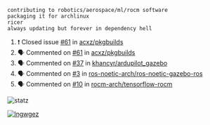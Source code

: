 ```
contributing to robotics/aerospace/ml/rocm software
packaging it for archlinux
ricer
always updating but forever in dependency hell
```

<!--START_SECTION:activity-->
1. ❗️ Closed issue [#61](https://github.com//acxz/pkgbuilds/issues/61) in [acxz/pkgbuilds](https://github.com//acxz/pkgbuilds)
2. 🗣 Commented on [#61](https://github.com//acxz/pkgbuilds/issues/61) in [acxz/pkgbuilds](https://github.com//acxz/pkgbuilds)
3. 🗣 Commented on [#37](https://github.com//khancyr/ardupilot_gazebo/issues/37) in [khancyr/ardupilot_gazebo](https://github.com//khancyr/ardupilot_gazebo)
4. 🗣 Commented on [#3](https://github.com//ros-noetic-arch/ros-noetic-gazebo-ros/issues/3) in [ros-noetic-arch/ros-noetic-gazebo-ros](https://github.com//ros-noetic-arch/ros-noetic-gazebo-ros)
5. 🗣 Commented on [#10](https://github.com//rocm-arch/tensorflow-rocm/issues/10) in [rocm-arch/tensorflow-rocm](https://github.com//rocm-arch/tensorflow-rocm)
<!--END_SECTION:activity-->


![statz](https://github-readme-stats.vercel.app/api?username=acxz&include_all_commits=true&show_icons=true)

[![lngwgez](https://github-readme-stats.vercel.app/api/top-langs/?username=acxz&layout=compact)](https://github.com/acxz/github-readme-stats)


<!--
**acxz/acxz** is a ✨ _special_ ✨ repository because its `README.md` (this file) appears on your GitHub profile.

Here are some ideas to get you started:

- 🔭 I’m currently working on ...
- 🌱 I’m currently learning ...
- 👯 I’m looking to collaborate on ...
- 🤔 I’m looking for help with ...
- 💬 Ask me about ...
- 📫 How to reach me: ...
- 😄 Pronouns: ...
- ⚡ Fun fact: ...
-->
